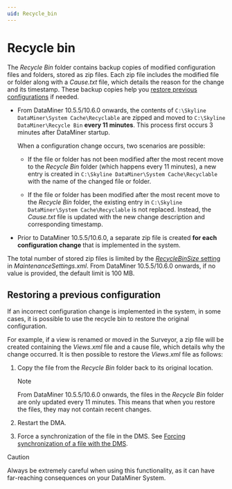 ```yaml
---
uid: Recycle_bin
---
```


# Recycle bin

The *Recycle Bin* folder contains backup copies of modified configuration files and folders, stored as zip files. Each zip file includes the modified file or folder along with a *Cause.txt* file, which details the reason for the change and its timestamp. These backup copies help you [restore previous configurations](#restoring-a-previous-configuration) if needed.

- From DataMiner 10.5.5/10.6.0 onwards, the contents of `C:\Skyline DataMiner\System Cache\Recyclable` are zipped and moved to `C:\Skyline DataMiner\Recycle Bin` **every 11 minutes**. This process first occurs 3 minutes after DataMiner startup.

  When a configuration change occurs, two scenarios are possible:

  - If the file or folder has not been modified after the most recent move to the *Recycle Bin* folder (which happens every 11 minutes), a new entry is created in `C:\Skyline DataMiner\System Cache\Recyclable` with the name of the changed file or folder.

  - If the file or folder has been modified after the most recent move to the *Recycle Bin* folder, the existing entry in `C:\Skyline DataMiner\System Cache\Recyclable` is not replaced. Instead, the *Cause.txt* file is updated with the new change description and corresponding timestamp.

- Prior to DataMiner 10.5.5/10.6.0, a separate zip file is created **for each configuration change** that is implemented in the system.

The total number of stored zip files is limited by the [*RecycleBinSize* setting](xref:MaintenanceSettings.RecycleBinSize) in *MaintenanceSettings.xml*. From DataMiner 10.5.5/10.6.0 onwards<!--RN 40565-->, if no value is provided, the default limit is 100 MB.

## Restoring a previous configuration

If an incorrect configuration change is implemented in the system, in some cases, it is possible to use the recycle bin to restore the original configuration.

For example, if a view is renamed or moved in the Surveyor, a zip file will be created containing the *Views.xml* file and a cause file, which details why the change occurred. It is then possible to restore the *Views.xml* file as follows:

1. Copy the file from the *Recycle Bin* folder back to its original location.

   > [!NOTE]
   > From DataMiner 10.5.5/10.6.0 onwards<!--RN 40565-->, the files in the *Recycle Bin* folder are only updated every 11 minutes. This means that when you restore the files, they may not contain recent changes.

1. Restart the DMA.

1. Force a synchronization of the file in the DMS. See [Forcing synchronization of a file with the DMS](xref:Synchronizing_data_between_DataMiner_Agents#forcing-synchronization-of-a-file-with-the-dms).

> [!CAUTION]
> Always be extremely careful when using this functionality, as it can have far-reaching consequences on your DataMiner System.
